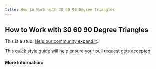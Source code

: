```yaml
---
title: How to Work with 30 60 90 Degree Triangles
---
```

## How to Work with 30 60 90 Degree Triangles

This is a stub. [Help our community expand it](https://github.com/freecodecamp/guides/tree/master/src/pages/articles/math/how-to-work-with-30-60-90-degree-triangles/index.md).

[This quick style guide will help ensure your pull request gets accepted](https://github.com/freecodecamp/guides/blob/master/README.md).

<!-- The article goes here, in GitHub-flavored Markdown. Feel free to add YouTube videos, images, and CodePen/JSBin embeds  -->

#### More Information:
<!-- Please add any articles you think might be helpful to read before writing the article -->


